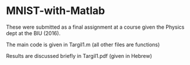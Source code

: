 # MNIST-with-Matlab 

These were submitted as a final assignment at a course given the Physics dept at the BIU (2016).

The main code is given in Targil1.m (all other files are functions)

Results are discussed briefly in Targil1.pdf (given in Hebrew)
